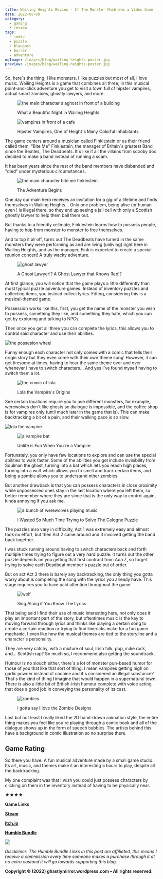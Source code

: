 ```yaml
---
title: Wailing Heights Review - If The Monster Mash was a Video Game
date: 2022-08-08
category:
  - gaming
  - review
tags:
  - indie
  - puzzle
  - blaugust
  - horror
  - adventure
ogImage: /images/blog/wailing-heights-poster.jpg
preview: /images/blog/wailing-heights-poster.jpg
---
```


So, here´s the thing, I like monsters, I like puzzles but most of all, I love music. Wailing Heights is a game that combines all three, in this musical point-and-click adventure you get to visit a town full of hipster vampires, actual smart zombies, ghostly lawyers, and more.

<figure>

![the  main character s aghost in front of a building](images/NEZpENL.jpg)

<figcaption>

What a Beautiful Night in Wailing Heights

</figcaption>

</figure>

<figure>

![vampires in front of a cafe](images/gVsFJCA.jpg)

<figcaption>

Hipster Vampires, One of Height´s Many Colorful Inhabitants

</figcaption>

</figure>

The game centers around a musician called Finklestein or as their friend called them, "Bite Me" Finklestein, the manager of Britain´s greatest Band since the Beatles, The Deadbeats. It´s like if all the villains from scooby doo decided to make a band instead of running a scam.

It has been years since the rest of the band members have disbanded and "died" under mysterious circumstances.

<figure>

![the main character bite me finklestein](images/OuoipIS.jpg)

<figcaption>

The Adventure Begins

</figcaption>

</figure>

One day our main hero receives an invitation for a gig of a lifetime and finds themselves in Wailing Heights... Only one problem, being alive (or human even ) is illegal there, so they end up seeing a jail cell with only a Scottish ghostly lawyer to help them bail them out.

But thanks to a friendly cellmate, Finklestein learns how to possess people, having to hop from monster to monster to free themselves.

And to top it all off, turns out The Deadbeats have turned in the same monsters they were performing as and are living (unliving) right here in Wailing Heights, and as the manager, Fink is expected to create a special reunion concert! A truly wacky adventure.

<figure>

![ghost lawyer](images/KI3QVj5.jpg)

<figcaption>

A Ghost Lawyer!? A Ghost Lawyer that Knows Rap!?

</figcaption>

</figure>

At first glance, you will notice that the game plays a little differently than most typical puzzle adventure games. Instead of inventory puzzles and collecting items, you instead collect lyrics. Fitting, considering this is a musical-themed game.

Possession works like this, first, you get the name of the monster you wish to possess, something they like, and something they hate, which you can get by exploring and talking to NPCs.

Then once you get all three you can complete the lyrics, this allows you to control said character and use their abilities.

![the possesion wheel](images/RX6Wzoe.jpg)

Funny enough each character not only comes with a comic that tells their origin story but they even come with their own theme song! However, it can get tiresome at times, having to hear the same theme over and over whenever I have to switch characters... And yes I´ve found myself having to switch them a lot.

<figure>

![the comic of lola](images/ogxDFdS.jpg)

<figcaption>

Lola the Vampire´s Origins

</figcaption>

</figure>

See certain locations require you to use different monsters, for example, werewolves don´t like ghosts so dialogue is impossible, and the coffee shop is for vampires only (until much later in the game that is). This can make backtracking a bit of a pain, and their walking pace is so slow.

![lola the vampire](images/zWV2ySi.jpg)

<figure>

![a vampire bat](images/i87Xw5Y.jpg)

<figcaption>

Unlife is Fun When You´re a Vampire

</figcaption>

</figure>

Fortunately, you only have few locations to explore and can use the special abilities to walk faster. Some of the abilities you get include invisibility from Soulman the ghost, turning into a bat which lets you reach high places, turning into a wolf which allows you to smell and track certain items, and being a zombie allows you to understand other zombies.

But another drawback is that you can possess characters in close proximity while unpossessed ones stay in the last location where you left them, so better remember where they are since that is the only way to control again, kinda annoying if you ask me.

<figure>

![a bunch of werewolves playing music](images/EB7B2bi.jpg)

<figcaption>

I Wasted So Much Time Trying to Solve The Cologne Puzzle

</figcaption>

</figure>

The puzzles also vary in difficulty, Act 1 was extremely easy and almost took no effort, but then Act 2 came around and it involved getting the band back together.

I was stuck running around having to switch characters back and forth multiple times trying to figure out a very hard puzzle. It turns out the other puzzle depends on you getting that first contract from Ada Z, so forget trying to solve each Deadbeat member's puzzle out of order.

But on act Act 3 there is barely any backtracking, the only thing you gotta worry about is completing the song with the lyrics you already have. This stage requires you to have paid attention throughout the game.

<figure>

![wolf](images/4MiTwKL.jpg)

<figcaption>

Sing Along if You Know The Lyrics

</figcaption>

</figure>

That being said I find their use of music interesting here, not only does it play an important part of the story, but oftentimes music is the key to moving forward through lyrics and thinks like playing a certain song to create a certain reaction or trying to find limericks make for a fun game mechanic. I even like how the musical themes are tied to the storyline and a character's personality.

They are very catchy, with a mixture of soul, Irish folk, pop, indie rock, and... Scottish rap? So much so, I recommend also getting the soundtrack.

Humour is no slouch either, there´s a lot of monster pun-based humor for those of you that like that sort of thing. I mean vampires getting high on garlic powder instead of cocaine and it´s considered an illegal substance? That´s the kind of thing I imagine that would happen in a supernatural town. There is also a little bit of British-Irish humour complete with voice acting that does a good job in conveying the personality of its cast.

<figure>

![zombies](images/CVHqps1.jpg)

<figcaption>

I gotta say I love the Zombie Designs

</figcaption>

</figure>

Last but not least I really liked the 2D hand-drawn animation style, the entire thing makes you feel like you´re playing through a comic book and all of the dialogue shows up in the form of speech bubbles. The artists behind this have a background in comic illustration so no surprise there.

## Game Rating

So there you have. A fun musical adventure made by a small game studio. Its art, music, and themes make it an interesting 5 hours to play, despite all the backtracking.

My one complaint was that I wish you could just possess characters by clicking on them in the inventory instead of having to be physically near.

★★★★

**Game Links**

[**Steam**](https://store.steampowered.com/app/443650/Wailing_Heights/)

[**itch.io**](https://outsidergames.itch.io/wailing-heights)

[**Humble Bundle**](https://www.humblebundle.com/store/wailing-heights?partner=ghastlymirror)

![](images/XLIltwg.png)

_Disclaimer: The Humble Bundle Links in this post are affiliated, this means I receive a commission every time someone makes a purchase through it at no extra costand it will go towards supporting this blog_.

**Copyright © (2022) ghastlymirror.wordpress.com – All rights reserved.**
